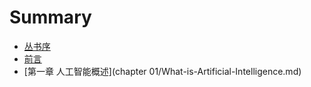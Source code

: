 # Summary

* [丛书序](README.md)
* [前言](Preface.md)
* [第一章 人工智能概述](chapter 01/What-is-Artificial-Intelligence.md)
